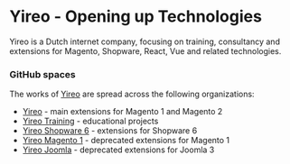 # Yireo - Opening up Technologies
Yireo is a Dutch internet company, focusing on training, consultancy and extensions for Magento, Shopware, React, Vue and related technologies.

### GitHub spaces
The works of [Yireo](https://www.yireo.com/) are spread across the following organizations:

- [Yireo](https://github.com/yireo) - main extensions for Magento 1 and Magento 2
- [Yireo Training](https://github.com/yireo-training) - educational projects
- [Yireo Shopware 6](https://github.com/yireo-shopware6) - extensions for Shopware 6
- [Yireo Magento 1](https://github.com/yireo-magento1) - deprecated extensions for Magento 1
- [Yireo Joomla](https://github.com/yireo-joomla) - deprecated extensions for Joomla 3
